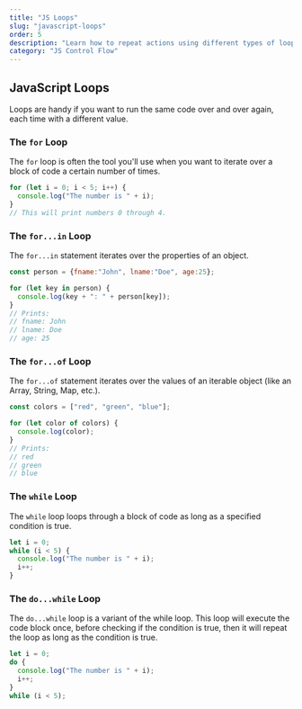 ```yaml
---
title: "JS Loops"
slug: "javascript-loops"
order: 5
description: "Learn how to repeat actions using different types of loops in JavaScript."
category: "JS Control Flow"
---
```


## JavaScript Loops

Loops are handy if you want to run the same code over and over again, each time with a different value.

### The `for` Loop
The `for` loop is often the tool you'll use when you want to iterate over a block of code a certain number of times.

```javascript
for (let i = 0; i < 5; i++) {
  console.log("The number is " + i);
}
// This will print numbers 0 through 4.
```

### The `for...in` Loop
The `for...in` statement iterates over the properties of an object.

```javascript
const person = {fname:"John", lname:"Doe", age:25};

for (let key in person) {
  console.log(key + ": " + person[key]);
}
// Prints:
// fname: John
// lname: Doe
// age: 25
```

### The `for...of` Loop
The `for...of` statement iterates over the values of an iterable object (like an Array, String, Map, etc.).

```javascript
const colors = ["red", "green", "blue"];

for (let color of colors) {
  console.log(color);
}
// Prints:
// red
// green
// blue
```

### The `while` Loop
The `while` loop loops through a block of code as long as a specified condition is true.

```javascript
let i = 0;
while (i < 5) {
  console.log("The number is " + i);
  i++;
}
```

### The `do...while` Loop
The `do...while` loop is a variant of the while loop. This loop will execute the code block once, before checking if the condition is true, then it will repeat the loop as long as the condition is true.

```javascript
let i = 0;
do {
  console.log("The number is " + i);
  i++;
}
while (i < 5);
```
